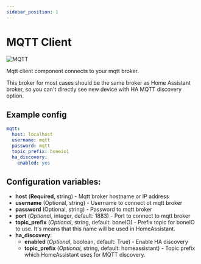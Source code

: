 ```yaml
---
sidebar_position: 1
---
```


# MQTT Client

![MQTT](/img/mqtt.png)

Mqtt client component connects to your mqtt broker.

This broker for most cases should be the same broker as Home Assistant broker, so you can't directly see new device with HA MQTT discovery option.

## Example config

```yaml title="Example config"
mqtt:
  host: localhost
  username: mqtt
  password: mqtt
  topic_prefix: boneio1
  ha_discovery:
    enabled: yes
```

## Configuration variables:

- **host** (**Required**, string) - Mqtt broker hostname or IP address
- **username** (Optional, string) - Username to connect ot mqtt broker
- **password** (Optional, string) - Password to mqtt broker
- **port** (_Optional_, integer, default: 1883) - Port to connect to mqtt broker
- **topic_prefix** (_Optional_, string, default: boneIO) - Prefix topic for boneIO to use. It's means that this name will be used in HomeAssistant.
- **ha_discovery**:
  - **enabled** (_Optional_, boolean, default: True) - Enable HA discovery
  - **topic_prefix** (_Optional_, string, default: homeassistant) - Topic prefix which HomeAssistant uses for MQTT discovery.
